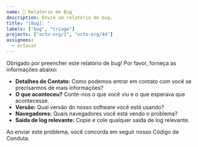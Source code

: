 ```yaml
---
name: 🐛 Relatório de Bug
description: Envie um relatório de bug.
title: "[Bug]: "
labels: ["bug", "triage"]
projects: ["octo-org/1", "octo-org/44"]
assignees:
  - octocat
---
```


Obrigado por preencher este relatório de bug! Por favor, forneça as informações abaixo:

- **Detalhes de Contato:** Como podemos entrar em contato com você se precisarmos de mais informações?
- **O que aconteceu?** Conte-nos o que você viu e o que esperava que acontecesse.
- **Versão:** Qual versão do nosso software você está usando?
- **Navegadores:** Quais navegadores você está vendo o problema?
- **Saída de log relevante:** Copie e cole qualquer saída de log relevante.

Ao enviar este problema, você concorda em seguir nosso Código de Conduta.
